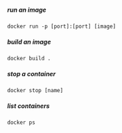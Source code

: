 ##### run an image
```shell
docker run -p [port]:[port] [image]
```

##### build an image
```shell
docker build .
```

##### stop a container
```shell
docker stop [name]
```
##### list containers
```shell
docker ps
```
